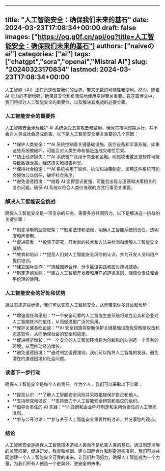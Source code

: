 
---
title: "人工智能安全：确保我们未来的基石"
date: 2024-03-23T17:08:34+00:00
draft: false
images: ["https://og.g0f.cn/api/og?title=人工智能安全：确保我们未来的基石"]
authors: ["naiveのai"]
categories: ["ai"]
tags: ["chatgpt","sora","openai","Mistral AI"]
slug: "20240323170834"
lastmod: 2024-03-23T17:08:34+00:00
---
人工智能（AI）正在迅速改变我们的世界，带来无数的可能性和便利。然而，随着 AI 能力的不断增强，确保其安全和负责任地使用变得至关重要。在这篇博文中，我们将探讨人工智能安全的重要性，以及解决其挑战的必要步骤。

### 人工智能安全的重要性

人工智能安全涉及维护 AI 系统免受恶意攻击和滥用，确保其按照预期运行，并不会对人类或社会造成危害。以下是人工智能安全至关重要的几个原因：

- **保护人类安全：**AI 系统控制着关键基础设施、医疗设备和军事系统。如果这些系统被破坏，可能会对人类生命和福祉造成灾难性后果。
- **防止经济损失：**AI 系统被广泛用于商业和金融。网络攻击或恶意软件可能导致数据泄露、经济损失和损害声誉。
- **保持社会稳定：**AI 系统被用于监控、执法和决策制定。滥用这些系统可能会侵蚀公众信任，破坏社会秩序。
- **避免道德困境：**随着 AI 变得意识更强，可能会出现与道德和决策相关的复杂问题。确保 AI 系统以符合人类价值观的方式行事至关重要。

### 解决人工智能安全挑战

确保人工智能安全是一项复杂的任务，需要多方共同努力。以下是解决这一挑战的关键步骤：

- **制定清晰的监管框架：**制定法律和法规，明确人工智能系统的责任、透明度和问责制。
- **促进研发：**投资于研究，开发新的技术和方法来检测和缓解人工智能安全威胁。
- **教育和培训：**提高人们对人工智能安全风险的认识，并为开发人员和用户提供培训。
- **建立国际合作：**跨越国界合作，分享最佳实践和应对跨境威胁。
- **制定道德准则：**建立人工智能开发者和用户的道德准则，强调负责任和合乎伦理的使用。

### 人工智能安全的好处和优势

通过实施这些步骤，我们可以实现人工智能安全，从而带来许多好处和优势：

- **增强信任和采用：**一个安全可靠的人工智能生态系统将建立公众和企业对人工智能技术的信任，从而促进更广泛的采用。
- **保护关键基础设施：**AI 安全措施将帮助保护关键基础设施免受网络攻击和恶意软件，从而确保社会的安全和稳定。
- **促进经济增长：**一个安全的人工智能环境将为创新和创业创造一个有利的环境，从而推动经济增长。
- **避免道德困境：**通过制定道德准则，我们可以指导人工智能的发展，避免潜在的道德困境和社会问题。

### 读者下一步行动

确保人工智能安全是每个人的责任。作为个人，我们可以采取以下步骤：

- **提高认识：**了解人工智能安全风险并采取措施保护自己和他人。
- **支持研究和倡议：**支持致力于人工智能安全研究和倡议的组织。
- **倡导负责任的 AI 实践：**向政府和企业呼吁制定和采用负责任的人工智能准则。
- **参与公开讨论：**参与关于人工智能安全重要性的讨论，并分享您的观点。

### 结论

人工智能安全是确保人工智能技术造福人类而不是危害人类的基石。通过制定清晰的监管框架、促进研发、教育和培训、建立国际合作和制定道德准则，我们可以共同创建一个人工智能安全可靠的未来。让我们共同努力，确保人工智能成为一个力量，为我们所有人创造一个更美好、更安全的未来。